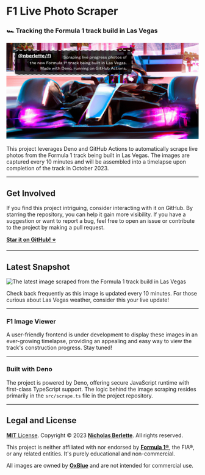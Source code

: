 # F1 Live Photo Scraper
### 🏎️ Tracking the Formula 1 track build in Las Vegas

[![F1 Live Photo Scraper Project by Nicholas Berlette](https://github.com/nberlette/f1/blob/c0519e0719e8ddfb62f277b1b8a19d45be7eb37c/.github/opengraph.jpg?raw=true)](https://github.com/nberlette/f1)

This project leverages Deno and GitHub Actions to automatically scrape live photos from the Formula 1 track being built in Las Vegas. The images are captured every 10 minutes and will be assembled into a timelapse upon completion of the track in October 2023.

---

## Get Involved

If you find this project intriguing, consider interacting with it on GitHub. By starring the repository, you can help it gain more visibility. If you have a suggestion or want to report a bug, feel free to open an issue or contribute to the project by making a pull request. 

[**Star it on GitHub! ⭐**](https://github.com/nberlette/f1/stargazers)

---
  
## Latest Snapshot

![The latest image scraped from the Formula 1 track build in Las Vegas](https://github.com/nberlette/f1/blob/main/assets/latest.jpg?raw=true&no-cache&cache=no-cache)

Check back frequently as this image is updated every 10 minutes. For those curious about Las Vegas weather, consider this your live update!

---

### F1 Image Viewer

A user-friendly frontend is under development to display these images in an ever-growing timelapse, providing an appealing and easy way to view the track's construction progress. Stay tuned!

---

### Built with Deno

The project is powered by Deno, offering secure JavaScript runtime with first-class TypeScript support. The logic behind the image scraping resides primarily in the `src/scrape.ts` file in the project repository.

---

## Legal and License

[**MIT** License](https://nick.mit-license.org). Copyright © 2023 [**Nicholas Berlette**](https://github.com/nberlette). All rights reserved.

This project is neither affiliated with nor endorsed by [**Formula 1**®](https://formula1.com), the FIA®, or any related entities. It's purely educational and non-commercial.

All images are owned by [**OxBlue**](https://oxblue.com) and are not intended for commercial use.
